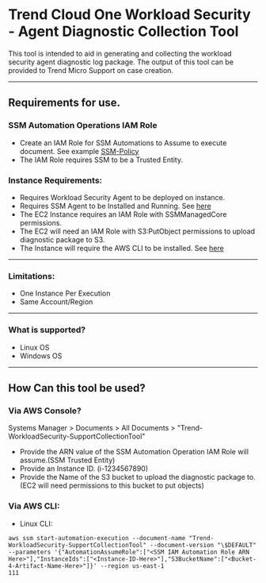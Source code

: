 # Trend Cloud One Workload Security - Agent Diagnostic Collection Tool

This tool is intended to aid in generating and collecting the workload security agent diagnostic log package.
The output of this tool can be provided to Trend Micro Support on case creation.

---

## Requirements for use.

### SSM Automation Operations IAM Role
- Create an IAM Role for SSM Automations to Assume to execute document. See example [SSM-Policy](https://github.com/JustinDPerkins/TrendCloudOne-SupportCollection/blob/main/Workload-Security/aws/ssm-iam-example-policy.json)
- The IAM Role requires SSM to be a Trusted Entity.

### Instance Requirements:
- Requires Workload Security Agent to be deployed on instance.
- Requires SSM Agent to be Installed and Running. See [here](https://docs.aws.amazon.com/systems-manager/latest/userguide/ssm-agent.html)
- The EC2 Instance requires an IAM Role with SSMManagedCore permissions.
- The EC2 will need an IAM Role with S3:PutObject permissions to upload diagnostic package to S3.
- The Instance will require the AWS CLI to be installed. See [here](https://docs.aws.amazon.com/cli/latest/userguide/getting-started-install.html)

---

### Limitations:
- One Instance Per Execution
- Same Account/Region

---

### What is supported?
- Linux OS
- Windows OS

---
## How Can this tool be used?

### Via AWS Console?
Systems Manager > Documents > All Documents > "Trend-WorkloadSecurity-SupportCollectionTool"
- Provide the ARN value of the SSM Automation Operation IAM Role will assume.(SSM Trusted Entity)
- Provide an Instance ID. (i-1234567890)
- Provide the Name of the S3 bucket to upload the diagnostic package to.(EC2 will need permissions to this bucket to put objects)

### Via AWS CLI:
- Linux CLI:

```
aws ssm start-automation-execution --document-name "Trend-WorkloadSecurity-SupportCollectionTool" --document-version "\$DEFAULT" --parameters '{"AutomationAssumeRole":["<SSM IAM Automation Role ARN Here>"],"InstanceIds":["<Instance-ID-Here>"],"S3BucketName":["<Bucket-4-Artifact-Name-Here>"]}' --region us-east-1
111
```


